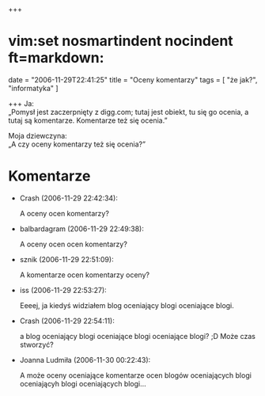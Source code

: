 +++
# vim:set nosmartindent nocindent ft=markdown:
date = "2006-11-29T22:41:25"
title = "Oceny komentarzy"
tags = [ "że jak?", "informatyka" ]

+++
Ja:  
„Pomysł jest zaczerpnięty z digg.com; tutaj jest obiekt, tu się go ocenia, a
tutaj są komentarze. Komentarze też się ocenia.”

<!--more-->

Moja dziewczyna:  
„A czy oceny komentarzy też się ocenia?”

# Komentarze

* Crash (2006-11-29 22:42:34): <p>A oceny ocen komentarzy?</p>
* balbardagram (2006-11-29 22:49:38): <p>A oceny ocen ocen komentarzy?</p>
* sznik (2006-11-29 22:51:09): <p>A komentarze ocen komentarzy oceny?</p>
* iss (2006-11-29 22:53:27): <p>Eeeej, ja kiedyś widziałem blog oceniający blogi
  oceniające blogi.</p>
* Crash (2006-11-29 22:54:11): <p>a blog oceniający blogi oceniające blogi
  oceniające blogi? ;D Może czas stworzyć?</p>
* Joanna Ludmiła (2006-11-30 00:22:43): <p>A może oceny oceniające komentarze
  ocen blogów oceniających blogi oceniającyh blogi oceniających blogi&#8230;</p>
